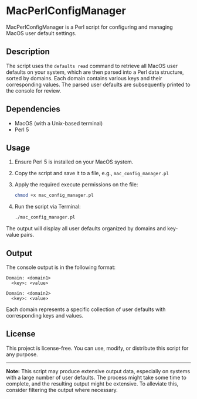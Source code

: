 # MacPerlConfigManager

MacPerlConfigManager is a Perl script for configuring and managing MacOS user default settings. 

## Description

The script uses the `defaults read` command to retrieve all MacOS user defaults on your system, which are then parsed into a Perl data structure, sorted by domains. Each domain contains various keys and their corresponding values. The parsed user defaults are subsequently printed to the console for review.

## Dependencies

-  MacOS (with a Unix-based terminal)
-  Perl 5

## Usage

1. Ensure Perl 5 is installed on your MacOS system. 
2. Copy the script and save it to a file, e.g., `mac_config_manager.pl`
3. Apply the required execute permissions on the file:

    ```bash
    chmod +x mac_config_manager.pl
    ```

4. Run the script via Terminal:

    ```bash
    ./mac_config_manager.pl
    ```

The output will display all user defaults organized by domains and key-value pairs.

## Output

The console output is in the following format:

```
Domain: <domain1>
  <key>: <value>

Domain: <domain2>
  <key>: <value>
```

Each domain represents a specific collection of user defaults with corresponding keys and values.

## License

This project is license-free. You can use, modify, or distribute this script for any purpose.

---

**Note:** This script may produce extensive output data, especially on systems with a large number of user defaults. The process might take some time to complete, and the resulting output might be extensive. To alleviate this, consider filtering the output where necessary.

